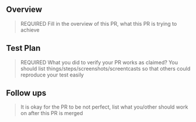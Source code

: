 ## Overview 
> REQUIRED
> Fill in the overview of this PR, what this PR is trying to achieve




## Test Plan 
> REQUIRED 
> What you did to verify your PR works as claimed? You should list things/steps/screenshots/screentcasts so that others could reproduce your test easily





## Follow ups 
> It is okay for the PR to be not perfect, list what you/other should work on after this PR is merged

